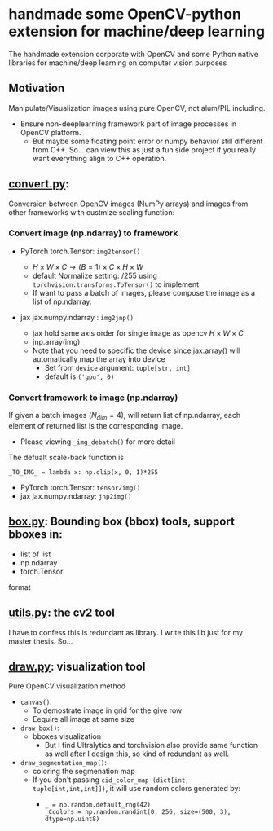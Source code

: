 # handmade some OpenCV-python extension for machine/deep learning 
The handmade extension corporate with OpenCV and some Python native libraries for machine/deep learning on computer vision purposes 
 
## Motivation

Manipulate/Visualization images using pure OpenCV, not alum/PIL including. 
- Ensure non-deeplearning framework part of image processes in OpenCV platform.
  - But maybe some floating point error or numpy behavior still different from C++. So... can view this as just a fun side project if you really want everything align to C++ operation.

## [convert.py](./convert.py): 
Conversion between OpenCV images (NumPy arrays) and images from other frameworks with custmize scaling function:
### Convert image (np.ndarray) to framework 
  
  - PyTorch torch.Tensor: ```img2tensor()```
    - $H\times W \times C \to (B=1)\times C\times H \times W$
    - default Normalize setting: $/255$ using ```torchvision.transforms.ToTensor()``` to implement
    - If want to pass a batch of images, please compose the image as a list of np.ndarray.
  
  - jax jax.numpy.ndarray : ```img2jnp()```
    - jax hold same axis order for single image as opencv $H\times W\times C$  
    - jnp.array(img)
    - Note that you need to specific the device since jax.array() will automatically map the array into device
      - Set from `device` argument: ```tuple[str, int]```
      - default is ```('gpu', 0)```
  
### Convert framework to image (np.ndarray) 
If given a batch images ($N_{dim} = 4$), will return list of np.ndarray, each element of returned list is the corresponding image.
- Please viewing ```_img_debatch()``` for more detail

The defualt scale-back function is 
```python=
_TO_IMG_ = lambda x: np.clip(x, 0, 1)*255
```
  - PyTorch torch.Tensor: ```tensor2img()```
  - jax jax.numpy.ndarray: ```jnp2img()```



## [box.py](./box.py): Bounding box (bbox) tools, support bboxes in:
  - list of list
  - np.ndarray
  - torch.Tensor

format

## [utils.py](./utils.py): the cv2 tool
I have to confess this is redundant as library. I write this lib just for my master thesis. So...

## [draw.py](./draw.py): visualization tool
Pure OpenCV visualization method
- ```canvas()```:
  - To demostrate image in grid for the give row 
  - Eequire all image at same size
- ```draw_box()```:
  - bboxes visualization
    - But I find Ultralytics and torchvision also provide same function as well after I design this, so kind of redundant as well.
- ```draw_segmentation_map()```:
  - coloring the segmenation map
  - If you don't passing `cid_color_map (dict[int, tuple[int,int,int]])`, it will use random colors generated by:
    - ```
      _ = np.random.default_rng(42)
      _Ccolors = np.random.randint(0, 256, size=(500, 3), dtype=np.uint8)
      ```
